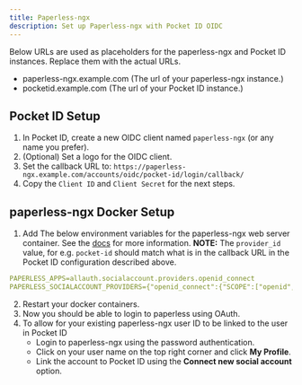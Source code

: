 ```yaml
---
title: Paperless-ngx
description: Set up Paperless-ngx with Pocket ID OIDC
---
```


Below URLs are used as placeholders for the paperless-ngx and Pocket ID instances. Replace them with the actual URLs.

- paperless-ngx.example.com (The url of your paperless-ngx instance.)
- pocketid.example.com (The url of your Pocket ID instance.)

## Pocket ID Setup

1. In Pocket ID, create a new OIDC client named `paperless-ngx` (or any name you prefer).
2. (Optional) Set a logo for the OIDC client.
3. Set the callback URL to: `https://paperless-ngx.example.com/accounts/oidc/pocket-id/login/callback/`
4. Copy the `Client ID` and `Client Secret` for the next steps.

## paperless-ngx Docker Setup

1. Add The below environment variables for the paperless-ngx web server container. See the [docs](https://docs.paperless-ngx.com/configuration/#PAPERLESS_SOCIALACCOUNT_PROVIDERS) for more information. **NOTE:** The `provider_id` value, for e.g. `pocket-id` should match what is in the callback URL in the Pocket ID configuration described above.

```yaml
PAPERLESS_APPS=allauth.socialaccount.providers.openid_connect
PAPERLESS_SOCIALACCOUNT_PROVIDERS={"openid_connect":{"SCOPE":["openid","profile","email"],"OAUTH_PKCE_ENABLED":true,"APPS":[{"provider_id":"pocket-id","name":"Pocket-ID","client_id":"Place the Client ID","secret":"Place the Client Secret","settings":{"server_url":"https://pocketid.example.com"}}]}}
```

2. Restart your docker containers.
3. Now you should be able to login to paperless using OAuth.
4. To allow for your existing paperless-ngx user ID to be linked to the user in Pocket ID
   - Login to paperless-ngx using the password authentication.
   - Click on your user name on the top right corner and click **My Profile**.
   - Link the account to Pocket ID using the **Connect new social account** option.
